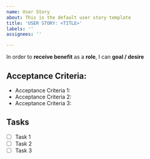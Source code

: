 ```yaml
---
name: User Story
about: This is the default user story template
title: 'USER STORY: <TITLE>'
labels: ''
assignees: ''

---
```


In order to **receive benefit** as a **role**, I can **goal / desire**

## Acceptance Criteria:

- Acceptance Criteria 1:
- Acceptance Criteria 2:
- Acceptance Criteria 3:

## Tasks

- [ ] Task 1
- [ ] Task 2 
- [ ] Task 3
